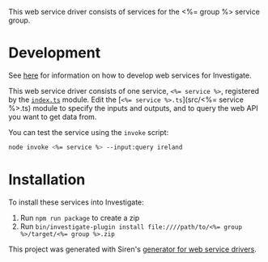 This web service driver consists of services for the <%= group %> service group.

# Development
See [here](https://www.npmjs.com/package/@sirensolutions/web-service-interface) for information on how to develop web services for Investigate.

This web service driver consists of one service, `<%= service %>`, registered by the [`index.ts`](src/index.ts) module. Edit the [`<%= service %>.ts`](src/<%= service %>.ts) module to specify the inputs and outputs, and to query the web API you want to get data from.

You can test the service using the `invoke` script:
```bash
node invoke <%= service %> --input:query ireland
```

# Installation
To install these services into Investigate:
1. Run `npm run package` to create a zip
1. Run `bin/investigate-plugin install file:////path/to/<%= group %>/target/<%= group %>.zip`

This project was generated with Siren's [generator for web service drivers](https://www.npmjs.com/package/@sirensolutions/generator-web-service).
